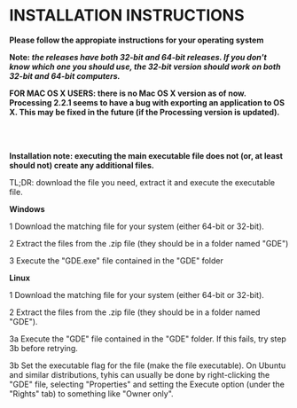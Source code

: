 # INSTALLATION INSTRUCTIONS

<b>Please follow the appropiate instructions for your operating system</b>

<b>Note: <i>the releases have both 32-bit and 64-bit releases. If you don't know which one you should use, the 32-bit version should work on both 32-bit and 64-bit computers.</i></b>

<b>FOR MAC OS X USERS: there is no Mac OS X version as of now. Processing 2.2.1 seems to have a bug with exporting an application to OS X. This may be fixed in the future (if the Processing version is updated).</b>

<br></br>

<b>Installation note: executing the main executable file does not (or, at least should not) create any additional files.</b>

TL;DR: download the file you need, extract it and execute the executable file.

<b>Windows</b>

<p>1  Download the matching file for your system (either 64-bit or 32-bit).</p>
<p>2  Extract the files from the .zip file (they should be in a folder named "GDE")</p>
<p>3  Execute the "GDE.exe" file contained in the "GDE" folder</p>

<b>Linux</b>

<p>1  Download the matching file for your system (either 64-bit or 32-bit).</p>
<p>2  Extract the files from the .zip file (they should be in a folder named "GDE").</p>
<p>3a Execute the "GDE" file contained in the "GDE" folder. If this fails, try step 3b before retrying.</p>
<p>3b Set the executable flag for the file (make the file executable). On Ubuntu and similar distributions, tyhis can usually be done by right-clicking the "GDE" file, selecting "Properties" and setting the Execute option (under the "Rights" tab) to something like "Owner only".</p>
